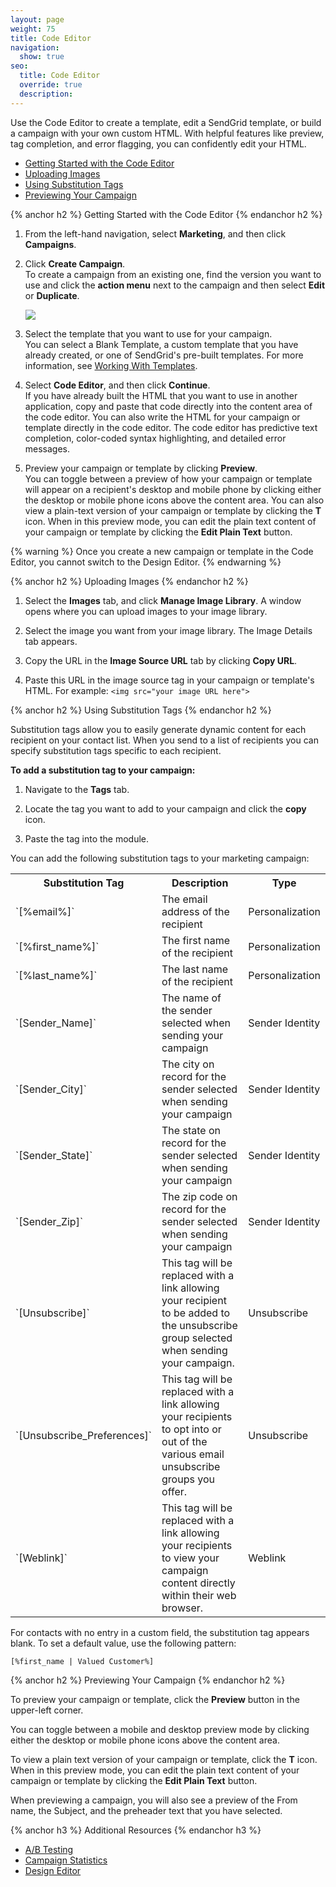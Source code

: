 ```yaml
---
layout: page
weight: 75
title: Code Editor
navigation:
  show: true
seo:
  title: Code Editor
  override: true
  description:
---
```


Use the Code Editor to create a template, edit a SendGrid template, or build a campaign with your own custom HTML. With helpful features like preview, tag completion, and error flagging, you can confidently edit your HTML.

* [Getting Started with the Code Editor](#-Getting-Started-with-the-Code-Editor)
* [Uploading Images](#-Uploading-Images)
* [Using Substitution Tags](#-Using-Substitution-Tags)
* [Previewing Your Campaign](#-Previewing-Your-Campaign)


{% anchor h2 %}
Getting Started with the Code Editor
{% endanchor h2 %}

1. From the left-hand navigation, select **Marketing**, and then click **Campaigns**. 

1. Click **Create Campaign**.
   <br>To create a campaign from an existing one, find the version you want to use and click the **action menu** next to the campaign and then select **Edit** or **Duplicate**.

   ![]({{root_url}}/images/duplicate_campaign.png)

1. Select the template that you want to use for your campaign.
   <br>You can select a Blank Template, a custom template that you have already created, or one of SendGrid's pre-built templates. For more information, see [Working With Templates](https://sendgrid.com/docs/User_Guide/Marketing_Campaigns/templates.html).

1. Select **Code Editor**, and then click **Continue**.
   <br>If you have already built the HTML that you want to use in another application, copy and paste that code directly into the     content area of the code editor. You can also write the HTML for your campaign or template directly in the code editor.      The code editor has predictive text completion, color-coded syntax highlighting, and detailed error messages.

1. Preview your campaign or template by clicking **Preview**.
   <br>You can toggle between a preview of how your campaign or template will appear on a recipient's desktop and mobile phone by clicking either the desktop or mobile phone icons above the content area. You can also view a plain-text version of your campaign or template by clicking the **T** icon. When in this preview mode, you can edit the plain text content of your campaign or template by clicking the **Edit Plain Text** button.

{% warning %}
Once you create a new campaign or template in the Code Editor, you cannot switch to the Design Editor.
{% endwarning %}

{% anchor h2 %}
Uploading Images
{% endanchor h2 %}

1. Select the **Images** tab, and click **Manage Image Library**. A window opens where you can upload images to your image library. 

1. Select the image you want from your image library. The Image Details tab appears. 

1. Copy the URL in the **Image Source URL** tab by clicking **Copy URL**. 

1. Paste this URL in the image source tag in your campaign or template's HTML. For example: `<img src="your image URL here">`

{% anchor h2 %}
Using Substitution Tags
{% endanchor h2 %}

Substitution tags allow you to easily generate dynamic content for each recipient on your contact list. When you send to a list of recipients you can specify substitution tags specific to each recipient.

**To add a substitution tag to your campaign:**

1. Navigate to the **Tags** tab. 

1. Locate the tag you want to add to your campaign and click the **copy** icon.

1. Paste the tag into the module.

You can add the following substitution tags to your marketing campaign:

 <table class="table" style="table-layout:fixed">
  <tr>
    <th>Substitution Tag</th>
    <th>Description</th>
    <th>Type</th>
  </tr>
  <tr>
    <td>`[%email%]`</td>
    <td>The email address of the recipient</td>
    <td>Personalization</td>
  </tr>
  <tr>
    <td>`[%first_name%]`</td>
    <td>The first name of the recipient</td>
    <td>Personalization</td>
  </tr>
  <tr>
    <td>`[%last_name%]`</td>
    <td>The last name of the recipient</td>
    <td>Personalization</td>
  </tr>
  <tr>
    <td>`[Sender_Name]`</td>
    <td>The name of the sender selected when sending your campaign</td>
    <td>Sender Identity</td>
  </tr>
  <tr>
    <td>`[Sender_City]`</td>
    <td>The city on record for the sender selected when sending your campaign</td>
    <td>Sender Identity</td>
  </tr>
  <tr>
    <td>`[Sender_State]`</td>
    <td>The state on record for the sender selected when sending your campaign</td>
    <td>Sender Identity</td>
  </tr>
  <tr>
    <td>`[Sender_Zip]`</td>
    <td>The zip code on record for the sender selected when sending your campaign</td>
    <td>Sender Identity</td>
  </tr>
  <tr>
    <td>`[Unsubscribe]`</td>
    <td>This tag will be replaced with a link allowing your recipient to be added to the unsubscribe group selected when sending your campaign.</td>
    <td>Unsubscribe</td>
  </tr>
  <tr>
    <td>`[Unsubscribe_Preferences]`</td>
    <td>This tag will be replaced with a link allowing your recipients to opt into or out of the various email unsubscribe groups you offer.</td>
    <td>Unsubscribe</td>
  </tr>
  <tr>
    <td>`[Weblink]`</td>
    <td>This tag will be replaced with a link allowing your recipients to view your campaign content directly within their web browser.</td>
    <td>Weblink</td>
  </tr>
</table>

For contacts with no entry in a custom field, the substitution tag appears blank. To set a default value, use the following pattern:

`[%first_name | Valued Customer%]`

{% anchor h2 %}
Previewing Your Campaign
{% endanchor h2 %}

To preview your campaign or template, click the **Preview** button in the upper-left corner.

You can toggle between a mobile and desktop preview mode by clicking either the desktop or mobile phone icons above the content area.

To view a plain text version of your campaign or template, click the **T** icon. When in this preview mode, you can edit the plain text content of your campaign or template by clicking the **Edit Plain Text** button.


When previewing a campaign, you will also see a preview of the From name, the Subject, and the preheader text that you have selected.

{% anchor h3 %}
Additional Resources
{% endanchor h3 %}

- [A/B Testing](https://sendgrid.com/docs/User_Guide/Marketing_Campaigns/a_b_testing.html)
- [Campaign Statistics](https://sendgrid.com/docs/User_Guide/Marketing_Campaigns/campaign_stats.html)
- [Design Editor](https://sendgrid.com/docs/User_Guide/Marketing_Campaigns/design_editor.html)
